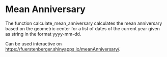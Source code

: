 # Mean Anniversary

The function calculate_mean_anniversary calculates the mean anniversary based on the geometric center for a list of dates of the current year given as string in the format yyyy-mm-dd.

Can be used interactive on https://fuerstenberger.shinyapps.io/meanAnniversary/.
